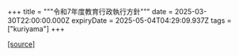 +++
title = """令和7年度教育行政執行方針"""
date = 2025-03-30T22:00:00.000Z
expiryDate = 2025-05-04T04:29:09.937Z
tags = ["kuriyama"]
+++


[[source]](https://www.town.kuriyama.hokkaido.jp/soshiki/28/31116.html)
